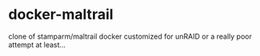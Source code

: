 # docker-maltrail

clone of stamparm/maltrail docker customized for unRAID
or a really poor attempt at least...
